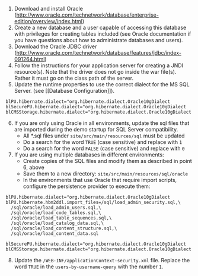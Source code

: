 1. Download and install Oracle (http://www.oracle.com/technetwork/database/enterprise-edition/overview/index.html)
2. Create a new database and a user capable of accessing this database with privileges for creating tables included (see Oracle documentation if you have questions about how to administrate databases and users).
3. Download the Oracle JDBC driver (http://www.oracle.com/technetwork/database/features/jdbc/index-091264.html)
4. Follow the instructions for your application server for creating a JNDI resource(s). Note that the driver does not go inside the war file(s). Rather it must go on the class path of the server.
5. Update the runtime properties to use the correct dialect for the MS SQL Server. (see [[Database Configuration]]).
```
blPU.hibernate.dialect="org.hibernate.dialect.Oracle10gDialect
blSecurePU.hibernate.dialect="org.hibernate.dialect.Oracle10gDialect
blCMSStorage.hibernate.dialect="org.hibernate.dialect.Oracle10gDialect
```
6. If you are only using Oracle in all environments, update the sql files that are imported during the demo startup for SQL Server compatibility.
    - All \*.sql files under `site/src/main/resources/sql` must be updated
    - Do a search for the word `TRUE` (case sensitive) and replace with `1`
    - Do a search for the word `FALSE` (case sensitive) and replace with `0`
7. If you are using multiple databases in different environments:
    - Create copies of the SQL files and modify them as described in point 6, above
    - Save them to a new directory: `site/src/main/resources/sql/oracle`
    - In the environments that use Oracle that require import scripts, configure the persistence provider to execute them:
```
blPU.hibernate.dialect="org.hibernate.dialect.Oracle10gDialect
blPU.hibernate.hbm2ddl.import_files=/sql/load_admin_security.sql,\
  /sql/oracle/load_admin_users.sql,\
  /sql/oracle/load_code_tables.sql,\
  /sql/oracle/load_table_sequences.sql,\
  /sql/oracle/load_catalog_data.sql,\
  /sql/oracle/load_content_structure.sql,\
  /sql/oracle/load_content_data.sql

blSecurePU.hibernate.dialect="org.hibernate.dialect.Oracle10gDialect
blCMSStorage.hibernate.dialect="org.hibernate.dialect.Oracle10gDialect
```
8. Update the `/WEB-INF/applicationContext-security.xml` file.   Replace the word `TRUE` in the `users-by-username-query` with the number `1`.
